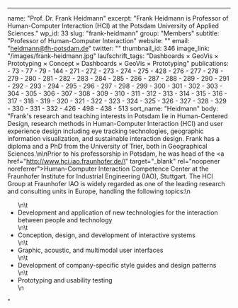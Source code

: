 ---
  name: "Prof. Dr. Frank Heidmann"
  excerpt: "Frank Heidmann is Professor of Human-Computer Interaction (HCI) at the Potsdam University of Applied Sciences."
  wp_id: 33
  slug: "frank-heidmann"
  group: "Members"
  subtitle: "Professor of Human-Computer Interaction"
  website: ""
  email: "heidmann@fh-potsdam.de"
  twitter: ""
  thumbnail_id: 346
  image_link: "/images/frank-heidmann.jpg"
  laufschrift_tags: "Dashboards × GeoVis × Prototyping × Concept × Dashboards × GeoVis × Prototyping"
  publications: 
    - 73
    - 77
    - 79
    - 144
    - 271
    - 272
    - 273
    - 274
    - 275
    - 428
    - 276
    - 277
    - 278
    - 279
    - 280
    - 281
    - 282
    - 283
    - 284
    - 285
    - 286
    - 287
    - 288
    - 289
    - 290
    - 291
    - 292
    - 293
    - 294
    - 295
    - 296
    - 297
    - 298
    - 299
    - 300
    - 301
    - 302
    - 303
    - 304
    - 305
    - 306
    - 307
    - 308
    - 309
    - 310
    - 311
    - 312
    - 313
    - 314
    - 315
    - 316
    - 317
    - 318
    - 319
    - 320
    - 321
    - 322
    - 323
    - 324
    - 325
    - 326
    - 327
    - 328
    - 329
    - 330
    - 331
    - 332
    - 426
    - 498
    - 438
    - 513
  sort_name: "Heidmann"
  body: "Frank's research and teaching interests in Potsdam lie in Human-Centered Design, research methods in Human-Computer Interaction (HCI) and user experience design including eye tracking technologies, geographic information visualization, and sustainable interaction design. Frank has a diploma and a PhD from the University of Trier, both in Geographical Sciences.\n\nPrior to his professorship in Potsdam, he was head of the <a href=\"http://www.hci.iao.fraunhofer.de/\" target=\"_blank\" rel=\"noopener noreferrer\">Human-Computer Interaction Competence Center</a> at the Fraunhofer Institute for Industrial Engineering (IAO), Stuttgart. The HCI Group at Fraunhofer IAO is widely regarded as one of the leading research and consulting units in Europe, handling the following topics:\n<ul>\n\t<li>Development and application of new technologies for the interaction between people and technology</li>\n\t<li>Conception, design, and development of interactive systems</li>\n\t<li>Graphic, acoustic, and multimodal user interfaces</li>\n\t<li>Development of company-specific style guides and design patterns</li>\n\t<li>Prototyping and usability testing</li>\n</ul>"

